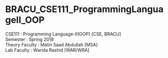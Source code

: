 # BRACU_CSE111_ProgrammingLanguageII_OOP
CSE111 : Programming Language-II(OOP) [CSE, BRACU] <br/>
Semester : Spring 2018 <br/>
Theory Faculty : Matin Saad Abdullah [MSA] <br/>
Lab Faculty : Warida Rashid [WAR/WRA] <br/>
